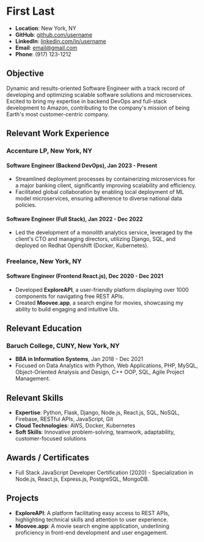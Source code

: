 # First Last

- **Location**: New York, NY
- **GitHub**: [github.com/username](https://github.com/gh_username)
- **LinkedIn**: [linkedin.com/in/username](https://linkedin.com/in/linkedin_handle)
- **Email**: email@gmail.com
- **Phone**: (917) 123-1212

## Objective

Dynamic and results-oriented Software Engineer with a track record of developing and optimizing scalable software solutions and microservices. Excited to bring my expertise in backend DevOps and full-stack development to Amazon, contributing to the company's mission of being Earth's most customer-centric company.

## Relevant Work Experience

### Accenture LP, New York, NY
#### Software Engineer (Backend DevOps), Jan 2023 - Present
- Streamlined deployment processes by containerizing microservices for a major banking client, significantly improving scalability and efficiency.
- Facilitated global collaboration by enabling local deployment of ML model microservices, ensuring adherence to diverse national data policies.

#### Software Engineer (Full Stack), Jan 2022 - Dec 2022
- Led the development of a monolith analytics service, leveraged by the client's CTO and managing directors, utilizing Django, SQL, and deployed on Redhat Openshift (Docker, Kubernetes).

### Freelance, New York, NY
#### Software Engineer (Frontend React.js), Dec 2020 - Dec 2021
- Developed **ExploreAPI**, a user-friendly platform displaying over 1000 components for navigating free REST APIs.
- Created **Moovee.app**, a search engine for movies, showcasing my ability to build engaging and intuitive UIs.

## Relevant Education

### Baruch College, CUNY, New York, NY
- **BBA in Information Systems**, Jan 2018 - Dec 2021
- Focused on Data Analytics with Python, Web Applications, PHP, MySQL, Object-Oriented Analysis and Design, C++ OOP, SQL, Agile Project Management.

## Relevant Skills

- **Expertise**: Python, Flask, Django, Node.js, React.js, SQL, NoSQL, Firebase, RESTful APIs, JavaScript, Git
- **Cloud Technologies**: AWS, Docker, Kubernetes
- **Soft Skills**: Innovative problem-solving, teamwork, adaptability, customer-focused solutions

## Awards / Certificates

- Full Stack JavaScript Developer Certification (2020) - Specialization in Node.js, React.js, Express.js, PostgreSQL, MongoDB.

## Projects

- **ExploreAPI**: A platform facilitating easy access to REST APIs, highlighting technical skills and attention to user experience.
- **Moovee.app**: A movie search engine application, underlining proficiency in front-end development and user engagement.

